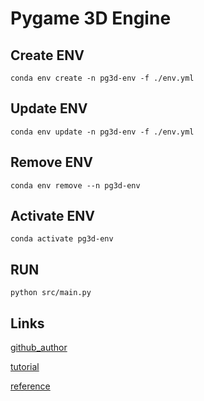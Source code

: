 # Pygame 3D Engine

## Create ENV

```
conda env create -n pg3d-env -f ./env.yml
```

## Update ENV

```
conda env update -n pg3d-env -f ./env.yml
```

## Remove ENV

```
conda env remove --n pg3d-env
```

## Activate ENV

```
conda activate pg3d-env
```

## RUN

```
python src/main.py
```


## Links

[github_author](https://github.com/Diegoomal)

[tutorial](https://www.youtube.com/watch?v=D96wb46mjIQ)

[reference](https://github.com/Diegoomal/pygame-simple-3D-engine)